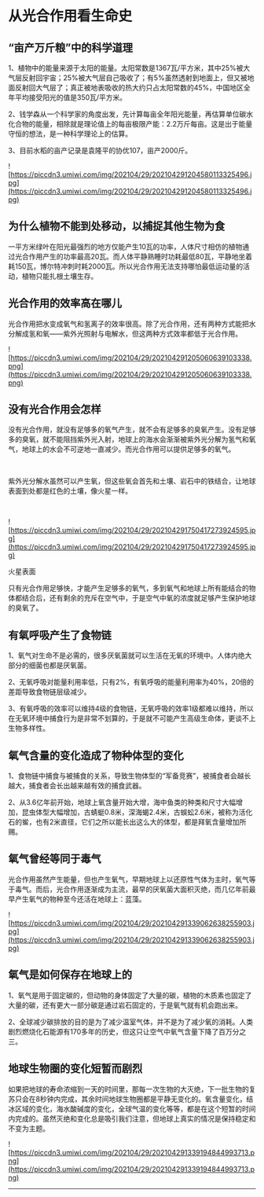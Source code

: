 # 从光合作用看生命史

## “亩产万斤粮”中的科学道理

1、植物中的能量来源于太阳的能量。太阳常数是1367瓦/平方米，其中25%被大气层反射回宇宙；25%被大气层自己吸收了；有5%虽然透射到地面上，但又被地面反射回大气层了；真正被地表吸收的热大约只占太阳常数的45%，中国地区全年平均接受阳光的值是350瓦/平方米。



2、钱学森从一个科学家的角度出发，先计算每亩全年阳光能量，再估算单位碳水化合物的能量，相除就是理论值上的每亩极限产能：2.2万斤每亩。这是出于能量守恒的想法，是一种科学理论上的估算。



3、目前水稻的亩产记录是袁隆平的协优107，亩产2000斤。

![https://piccdn3.umiwi.com/img/202104/29/202104291204580113325496.jpg](https://piccdn3.umiwi.com/img/202104/29/202104291204580113325496.jpg)

## 为什么植物不能到处移动，以捕捉其他生物为食

一平方米绿叶在阳光最强烈的地方仅能产生10瓦的功率，人体尺寸相仿的植物通过光合作用产生的功率最高20瓦。而人体平静熟睡时功耗最低80瓦，平静地坐着耗150瓦，博尔特冲刺时耗2000瓦。所以光合作用无法支持哪怕最低运动量的活动，植物只能扎根土壤生存。

## 光合作用的效率高在哪儿

光合作用把水变成氧气和氢离子的效率很高。除了光合作用，还有两种方式能把水分解成氢和氧——紫外光照射与电解水，但这两种方式效率都低于光合作用。

![https://piccdn3.umiwi.com/img/202104/29/202104291205060639103338.png](https://piccdn3.umiwi.com/img/202104/29/202104291205060639103338.png)

## 没有光合作用会怎样

没有光合作用，就没有足够多的氧气产生，就不会有足够多的臭氧产生。没有足够多的臭氧，就不能阻挡紫外光入射，地球上的海水会渐渐被紫外光分解为氢气和氧气，地球上的水会不可逆地一直减少。而光合作用可以提供足够多的氧气。

 

紫外光分解水虽然可以产生氧，但这些氧会首先和土壤、岩石中的铁结合，让地球表面到处都是红色的土壤，像火星一样。

 

![https://piccdn3.umiwi.com/img/202104/29/202104291750417273924595.jpg](https://piccdn3.umiwi.com/img/202104/29/202104291750417273924595.jpg)

火星表面

只有光合作用足够快，才能产生足够多的氧气，多到氧气和地球上所有能结合的物体都结合后，还有剩余的充斥在空气中，于是空气中氧的浓度就足够产生保护地球的臭氧了。

## 有氧呼吸产生了食物链

1、氧气对生命不是必需的，很多厌氧菌就可以生活在无氧的环境中。人体内绝大部分的细菌也都是厌氧菌。



2、无氧呼吸对能量利用率低，只有2%，有氧呼吸的能量利用率为40%，20倍的差距导致食物链层级减少。



3、有氧呼吸的效率可以维持4级的食物链，无氧呼吸的效率1级都难以维持，所以在无氧环境中捕食行为是非常不划算的，于是就不可能产生高级生命体，更谈不上生物多样性。

## 氧气含量的变化造成了物种体型的变化

1、食物链中捕食与被捕食的关系，导致生物体型的“军备竞赛”，被捕食者会越长越大，捕食者会长出越来越有效的捕食武器。



2、从3.6亿年前开始，地球上氧含量开始大增，海中鱼类的种类和尺寸大幅增加，昆虫体型大幅增加，古蜻蜓0.8米，深海蝎2.4米，古蜈蚣2.6米，被称为活化石的鲎，也有2米直径，它们之所以能长出这么大的体型，都是拜氧含量增加所赐。

## 氧气曾经等同于毒气

光合作用虽然产生能量，但也产生氧气，早期地球上以还原性气体为主时，氧气等于毒气。而后，光合作用逐渐成为主流，最早的厌氧菌大面积灭绝，而几亿年前最早产生氧气的物种至今还活在地球上：蓝藻。

![https://piccdn3.umiwi.com/img/202104/29/202104291339062638255903.jpg](https://piccdn3.umiwi.com/img/202104/29/202104291339062638255903.jpg)

## 氧气是如何保存在地球上的

1、氧气是用于固定碳的，但动物的身体固定了大量的碳，植物的木质素也固定了大量的碳，还有更大一部分碳是通过岩石固定的，于是氧气就有机会跑出来。



2、全球减少碳排放的目的是为了减少温室气体，并不是为了减少氧的消耗。人类剧烈燃烧化石能源有170多年的历史，但这只让空气中氧气含量下降了百万分之三。

## 地球生物圈的变化短暂而剧烈

如果把地球的寿命浓缩到一天的时间里，那每一次生物的大灭绝，下一批生物的复苏只会在8秒钟内完成，其余时间地球生物圈都是平静无变化的。氧含量变化，结冰区域的变化，海水酸碱度的变化，全球气温的变化等等，都是在这个短暂的时间内完成的。虽然灭绝和变化总是吸引我们注意，但地球上真实的情况是保持稳定和不变为主题。

![https://piccdn3.umiwi.com/img/202104/29/202104291339194844993713.png](https://piccdn3.umiwi.com/img/202104/29/202104291339194844993713.png)

---
